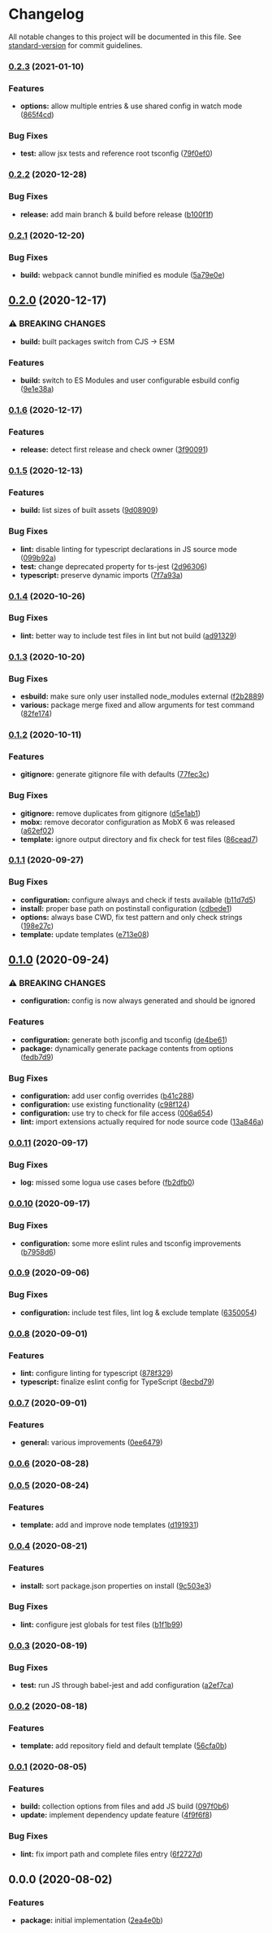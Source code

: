 # Changelog

All notable changes to this project will be documented in this file. See [standard-version](https://github.com/conventional-changelog/standard-version) for commit guidelines.

### [0.2.3](https://github.com/tobua/padua/compare/v0.2.2...v0.2.3) (2021-01-10)


### Features

* **options:** allow multiple entries & use shared config in watch mode ([865f4cd](https://github.com/tobua/padua/commit/865f4cdafd82384abd096417b5aa558ed3f1618b))


### Bug Fixes

* **test:** allow jsx tests and reference root tsconfig ([79f0ef0](https://github.com/tobua/padua/commit/79f0ef0c12b9d0ddce78ee652a1cc4c4050279e3))

### [0.2.2](https://github.com/tobua/padua/compare/v0.2.1...v0.2.2) (2020-12-28)


### Bug Fixes

* **release:** add main branch & build before release ([b100f1f](https://github.com/tobua/padua/commit/b100f1fb8b729da04b42f93987d060bb311cb9e8))

### [0.2.1](https://github.com/tobua/padua/compare/v0.2.0...v0.2.1) (2020-12-20)


### Bug Fixes

* **build:** webpack cannot bundle minified es module ([5a79e0e](https://github.com/tobua/padua/commit/5a79e0eabdbe28cad0b3eb8b7636efb19afffff2))

## [0.2.0](https://github.com/tobua/padua/compare/v0.1.6...v0.2.0) (2020-12-17)


### ⚠ BREAKING CHANGES

* **build:** built packages switch from CJS -> ESM

### Features

* **build:** switch to ES Modules and user configurable esbuild config ([9e1e38a](https://github.com/tobua/padua/commit/9e1e38a1b74bdd48ac5b2728dea357e5a1f28f92))

### [0.1.6](https://github.com/tobua/padua/compare/v0.1.5...v0.1.6) (2020-12-17)


### Features

* **release:** detect first release and check owner ([3f90091](https://github.com/tobua/padua/commit/3f90091604048c7583b40096608ba54b0db3d3d9))

### [0.1.5](https://github.com/tobua/padua/compare/v0.1.4...v0.1.5) (2020-12-13)


### Features

* **build:** list sizes of built assets ([9d08909](https://github.com/tobua/padua/commit/9d089096d3d74dad126c73a50d5efb2eef686329))


### Bug Fixes

* **lint:** disable linting for typescript declarations in JS source mode ([099b92a](https://github.com/tobua/padua/commit/099b92a5e760b363d4c75b8bc34e6066d0b85f2c))
* **test:** change deprecated property for ts-jest ([2d96306](https://github.com/tobua/padua/commit/2d963069db3c93521b8efdd6ba9ef6aeea1c38b2))
* **typescript:** preserve dynamic imports ([7f7a93a](https://github.com/tobua/padua/commit/7f7a93abbde132adb6858dc1aaeccbc4a0c16e1b))

### [0.1.4](https://github.com/tobua/padua/compare/v0.1.3...v0.1.4) (2020-10-26)


### Bug Fixes

* **lint:** better way to include test files in lint but not build ([ad91329](https://github.com/tobua/padua/commit/ad9132957f6e0b056bf89ed11498c898eca4a73c))

### [0.1.3](https://github.com/tobua/padua/compare/v0.1.2...v0.1.3) (2020-10-20)


### Bug Fixes

* **esbuild:** make sure only user installed node_modules external ([f2b2889](https://github.com/tobua/padua/commit/f2b2889c93cfca9af0e7d431b2c8ae68e1ee1a80))
* **various:** package merge fixed and allow arguments for test command ([82fe174](https://github.com/tobua/padua/commit/82fe174bf421b529f42593376176b2cd15f22c1d))

### [0.1.2](https://github.com/tobua/padua/compare/v0.1.1...v0.1.2) (2020-10-11)


### Features

* **gitignore:** generate gitignore file with defaults ([77fec3c](https://github.com/tobua/padua/commit/77fec3ce0c8997620cabff3c0dd4dafd682fc379))


### Bug Fixes

* **gitignore:** remove duplicates from gitignore ([d5e1ab1](https://github.com/tobua/padua/commit/d5e1ab1f755c97b34b83ae1e7600bb1897bac966))
* **mobx:** remove decorator configuration as MobX 6 was released ([a62ef02](https://github.com/tobua/padua/commit/a62ef023975ecf942fa65067a21050e0f8a06405))
* **template:** ignore output directory and fix check for test files ([86cead7](https://github.com/tobua/padua/commit/86cead73b6371db8d1797829e50f35638e328e35))

### [0.1.1](https://github.com/tobua/padua/compare/v0.1.0...v0.1.1) (2020-09-27)


### Bug Fixes

* **configuration:** configure always and check if tests available ([b11d7d5](https://github.com/tobua/padua/commit/b11d7d501b89ae7bdab8fff7e26e7b240e28af80))
* **install:** proper base path on postinstall configuration ([cdbede1](https://github.com/tobua/padua/commit/cdbede10a2befe920eadbc2fec646a38983f1e46))
* **options:** always base CWD, fix test pattern and only check strings ([198e27c](https://github.com/tobua/padua/commit/198e27cb022c93bc15715667289ca105aef450d0))
* **template:** update templates ([e713e08](https://github.com/tobua/padua/commit/e713e082ab7e30d3460c16a3d08b6eec6a127541))

## [0.1.0](https://github.com/tobua/padua/compare/v0.0.11...v0.1.0) (2020-09-24)


### ⚠ BREAKING CHANGES

* **configuration:** config is now always generated and should be ignored

### Features

* **configuration:** generate both jsconfig and tsconfig ([de4be61](https://github.com/tobua/padua/commit/de4be618261124e091310c602afce17a49f21ed9))
* **package:** dynamically generate package contents from options ([fedb7d9](https://github.com/tobua/padua/commit/fedb7d93f18b44dfc443fc39647b016428e2027f))


### Bug Fixes

* **configuration:** add user config overrides ([b41c288](https://github.com/tobua/padua/commit/b41c2881965f36617fff27189c9a6909c353999b))
* **configuration:** use existing functionality ([c98f124](https://github.com/tobua/padua/commit/c98f12496589e1b3e4fbec1a4cb0d47300dfb61c))
* **configuration:** use try to check for file access ([006a654](https://github.com/tobua/padua/commit/006a654cf77e51f2a8abd8b529e15b37fe8ffc5f))
* **lint:** import extensions actually required for node source code ([13a846a](https://github.com/tobua/padua/commit/13a846a0b54d7406040b1eb20f4a7d94674b51a0))

### [0.0.11](https://github.com/tobua/padua/compare/v0.0.10...v0.0.11) (2020-09-17)


### Bug Fixes

* **log:** missed some logua use cases before ([fb2dfb0](https://github.com/tobua/padua/commit/fb2dfb0222914c8e160429e46e51592c49d3b709))

### [0.0.10](https://github.com/tobua/padua/compare/v0.0.9...v0.0.10) (2020-09-17)


### Bug Fixes

* **configuration:** some more eslint rules and tsconfig improvements ([b7958d6](https://github.com/tobua/padua/commit/b7958d67e2e39cdd48b1dd8a336224192553248d))

### [0.0.9](https://github.com/tobua/padua/compare/v0.0.8...v0.0.9) (2020-09-06)


### Bug Fixes

* **configuration:** include test files, lint log & exclude template ([6350054](https://github.com/tobua/padua/commit/635005485d0c54728dba80afe1394919e43b46ea))

### [0.0.8](https://github.com/tobua/padua/compare/v0.0.7...v0.0.8) (2020-09-01)


### Features

* **lint:** configure linting for typescript ([878f329](https://github.com/tobua/padua/commit/878f329af72fdc017d50a4192b0afb29e17ec4a3))
* **typescript:** finalize eslint config for TypeScript ([8ecbd79](https://github.com/tobua/padua/commit/8ecbd797677fffceff935581e5432e2e98c81973))

### [0.0.7](https://github.com/tobua/padua/compare/v0.0.6...v0.0.7) (2020-09-01)


### Features

* **general:** various improvements ([0ee6479](https://github.com/tobua/padua/commit/0ee6479593c21f28552f87f68fb57bec6de6c30c))

### [0.0.6](https://github.com/tobua/padua/compare/v0.0.5...v0.0.6) (2020-08-28)

### [0.0.5](https://github.com/tobua/padua/compare/v0.0.4...v0.0.5) (2020-08-24)


### Features

* **template:** add and improve node templates ([d191931](https://github.com/tobua/padua/commit/d1919314e4f40dc06e844acd92cef5b2ceb5fa97))

### [0.0.4](https://github.com/tobua/padua/compare/v0.0.3...v0.0.4) (2020-08-21)


### Features

* **install:** sort package.json properties on install ([9c503e3](https://github.com/tobua/padua/commit/9c503e3dec4c7bcc7b2712d5d1a6ba218feaf54a))


### Bug Fixes

* **lint:** configure jest globals for test files ([b1f1b99](https://github.com/tobua/padua/commit/b1f1b993a1c4b95f334b864c8964569010d156ae))

### [0.0.3](https://github.com/tobua/padua/compare/v0.0.2...v0.0.3) (2020-08-19)


### Bug Fixes

* **test:** run JS through babel-jest and add configuration ([a2ef7ca](https://github.com/tobua/padua/commit/a2ef7ca545d896c8da6e511a51fc3a096efa87e9))

### [0.0.2](https://github.com/tobua/padua/compare/v0.0.1...v0.0.2) (2020-08-18)


### Features

* **template:** add repository field and default template ([56cfa0b](https://github.com/tobua/padua/commit/56cfa0bf8e49c7c28111f8a22ad2b0eee8793b9e))

### [0.0.1](https://github.com/tobua/padua/compare/v0.0.0...v0.0.1) (2020-08-05)


### Features

* **build:** collection options from files and add JS build ([097f0b6](https://github.com/tobua/padua/commit/097f0b6264196586a7f9851992cd73f5c0e2f4af))
* **update:** implement dependency update feature ([4f9f6f8](https://github.com/tobua/padua/commit/4f9f6f8206f3b1671ff5437ca0c44625b448e10d))


### Bug Fixes

* **lint:** fix import path and complete files entry ([6f2727d](https://github.com/tobua/padua/commit/6f2727d742c94e3e389f02f0f9d0a51809e3a9b9))

## 0.0.0 (2020-08-02)


### Features

* **package:** initial implementation ([2ea4e0b](https://github.com/tobua/padua/commit/2ea4e0b90abef1340c5e3b2dad77559552e1f2e1))
